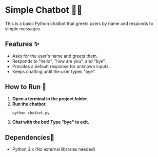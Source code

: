 # Simple Chatbot 🤖💬

This is a basic Python chatbot that greets users by name and responds to simple messages.

## Features ✨
- Asks for the user's name and greets them.
- Responds to "hello", "how are you", and "bye".
- Provides a default response for unknown inputs.
- Keeps chatting until the user types "bye".

## How to Run 🚀

1. **Open a terminal in the project folder.**  
2. **Run the chatbot:**  
   ```bash
   python chatbot.py
3. **Chat with the bot! Type "bye" to exit.**

## Dependencies🔧

- Python 3.x
(No external libraries needed)



